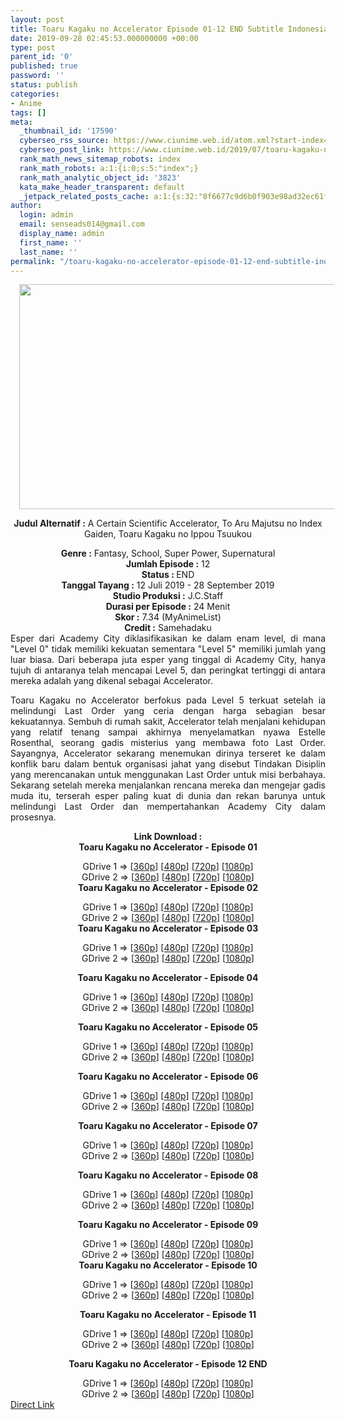 ```yaml
---
layout: post
title: Toaru Kagaku no Accelerator Episode 01-12 END Subtitle Indonesia
date: 2019-09-28 02:45:53.000000000 +00:00
type: post
parent_id: '0'
published: true
password: ''
status: publish
categories:
- Anime
tags: []
meta:
  _thumbnail_id: '17590'
  cyberseo_rss_source: https://www.ciunime.web.id/atom.xml?start-index=2851&max-results=150
  cyberseo_post_link: https://www.ciunime.web.id/2019/07/toaru-kagaku-no-accelerator-subtitle.html
  rank_math_news_sitemap_robots: index
  rank_math_robots: a:1:{i:0;s:5:"index";}
  rank_math_analytic_object_id: '3823'
  kata_make_header_transparent: default
  _jetpack_related_posts_cache: a:1:{s:32:"8f6677c9d6b0f903e98ad32ec61f8deb";a:2:{s:7:"expires";i:1663337533;s:7:"payload";a:0:{}}}
author:
  login: admin
  email: senseads014@gmail.com
  display_name: admin
  first_name: ''
  last_name: ''
permalink: "/toaru-kagaku-no-accelerator-episode-01-12-end-subtitle-indonesia/"
---
```

<div style="text-align: center;">
<div style="text-align: left;">
<div class="separator" style="clear: both; text-align: center;"><a href="https://1.bp.blogspot.com/-0v3lNvpOQSc/XSj9hnWZL1I/AAAAAAAAbpM/qCL0Byg-JNAljjjpMFshSkU1kYV9MjaeACLcBGAs/s1600/Toaru%2BKagaku%2Bno%2BAccelerator.jpg" imageanchor="1" style="margin-left: 1em; margin-right: 1em;"><img border="0" data-original-height="720" data-original-width="1280" height="360" src="{{ site.baseurl }}/assets/2019/09/Toaru%2BKagaku%2Bno%2BAccelerator.jpg" width="640" /></a></div>
<p></div>
<p><b>Judul</b><b><b> Alternatif</b> :</b> A Certain Scientific Accelerator, To Aru Majutsu no Index Gaiden, Toaru Kagaku no Ippou Tsuukou </div>
<div style="text-align: center;"><b><b>Genre :</b></b> Fantasy, School, Super Power, Supernatural</div>
<div style="text-align: center;"><b>Jumlah Episode :</b> 12<br /><b>Status : </b>END<br /><b>Tanggal Tayang :</b> 12 Juli 2019 - 28 September 2019<br /><b>Studio Produksi :</b> J.C.Staff<br /><b>Durasi per Episode :</b> 24 Menit</div>
<div style="text-align: center;"><b>Skor :</b> 7.34 (MyAnimeList)<br /><b>Credit :</b> Samehadaku</div>
<div style="text-align: center;"></div>
<div style="text-align: justify;">Esper dari Academy City diklasifikasikan ke dalam enam level, di mana "Level 0" tidak memiliki kekuatan sementara "Level 5" memiliki jumlah yang luar biasa. Dari beberapa juta esper yang tinggal di Academy City, hanya tujuh di antaranya telah mencapai Level 5, dan peringkat tertinggi di antara mereka adalah yang dikenal sebagai Accelerator.</p>
<p>Toaru Kagaku no Accelerator berfokus pada Level 5 terkuat setelah ia melindungi Last Order yang ceria dengan harga sebagian besar kekuatannya. Sembuh di rumah sakit, Accelerator telah menjalani kehidupan yang relatif tenang sampai akhirnya menyelamatkan nyawa Estelle Rosenthal, seorang gadis misterius yang membawa foto Last Order. Sayangnya, Accelerator sekarang menemukan dirinya terseret ke dalam konflik baru dalam bentuk organisasi jahat yang disebut Tindakan Disiplin yang merencanakan untuk menggunakan Last Order untuk misi berbahaya. Sekarang setelah mereka menjalankan rencana mereka dan mengejar gadis muda itu, terserah esper paling kuat di dunia dan rekan barunya untuk melindungi Last Order dan mempertahankan Academy City dalam prosesnya.</p></div>
<div style="text-align: justify;"></div>
<div style="text-align: justify;"></div>
<div style="text-align: center;"><b>Link Download :</b></div>
<div style="text-align: center;"><b>Toaru Kagaku no Accelerator - Episode 01</b></p>
<div style="text-align: center;">GDrive 1 =&gt; [<a href="https://drive.google.com/file/d/1_cC_UKypQoTU6rpOlIInnNqHl5G55ke3/view" target="_blank" rel="noopener">360p</a>] [<a href="https://drive.google.com/file/d/1-mPKedlMz2EYgRsDJKc8w6sP_TYa275O/view" target="_blank" rel="noopener">480p</a>] [<a href="https://drive.google.com/file/d/1GdH4jTm-2roG9fWbzAW-Y7rye7--MG8v/view" target="_blank" rel="noopener">720p</a>] [<a href="https://drive.google.com/file/d/1JBMJIbPD1v5GMY1nKXbNBHzqPiGFpt5T/view" target="_blank" rel="noopener">1080p</a>]<br />GDrive 2 =&gt; [<a href="https://drive.google.com/file/d/1oh4Foyr2X0je_EXikLPfA-vjY82SYRVu/view" target="_blank" rel="noopener">360p</a>] [<a href="https://drive.google.com/file/d/1_-KKrbzRGORusqivOYLzojRonGIgKjtx/view" target="_blank" rel="noopener">480p</a>] [<a href="https://drive.google.com/file/d/1Vue4CbNmTqsXsl1M2bqhhQ-nzFrXTLBL/view" target="_blank" rel="noopener">720p</a>] [<a href="https://drive.google.com/file/d/1ytx22VlurxRL6BacYfTLIN3kNauCg5yh/view" target="_blank" rel="noopener">1080p</a>]
<div style="text-align: center;"><b>Toaru Kagaku no Accelerator - Episode 02</b></p>
<div style="text-align: center;">GDrive 1 =&gt; [<a href="https://drive.google.com/file/d/15Nrrh6JURiRhos9pPf4873_TPGfbFpLg/view" target="_blank" rel="noopener">360p</a>] [<a href="https://drive.google.com/file/d/1S3t3XF_2crYUP1tBaHuatWrh5SiHBSk2/view" target="_blank" rel="noopener">480p</a>] [<a href="https://drive.google.com/file/d/16yVcLcqtMw9NuJwMbfNXWeaEGo6nQpGv/view" target="_blank" rel="noopener">720p</a>] [<a href="https://drive.google.com/file/d/1FyCzPMnQDM9I1qAZPlPO9vFr2JODGMlI/view" target="_blank" rel="noopener">1080p</a>]<br />GDrive 2 =&gt; [<a href="https://drive.google.com/file/d/1ZMt-TMI6fAo3nrDgFd62G1NVjAJe3s_f/view" target="_blank" rel="noopener">360p</a>] [<a href="https://drive.google.com/file/d/1u5vxO3q8MDwp1RdwEUnCnDmnzSCzjkHJ/view" target="_blank" rel="noopener">480p</a>] [<a href="https://drive.google.com/file/d/17xdMz9jvGc_Qg60jy7HVP-KNjwJRy8jS/view" target="_blank" rel="noopener">720p</a>] [<a href="https://drive.google.com/file/d/1pd2xvEG9illX6nEoWNXNRvffjMDfTUuB/view" target="_blank" rel="noopener">1080p</a>]
<div style="text-align: center;"><b>Toaru Kagaku no Accelerator - Episode 03</b></p>
<div style="text-align: center;">GDrive 1 =&gt; [<a href="https://drive.google.com/file/d/1QOR0eJ3yDh2a8-EDVV3oEjQ6qWty9oAc/view" target="_blank" rel="noopener">360p</a>] [<a href="https://drive.google.com/file/d/1Fl_XL7uphHy2eRVfeAdCRJNG25S2S04Q/view" target="_blank" rel="noopener">480p</a>] [<a href="https://drive.google.com/file/d/1a7QXG_Ij9YwbhFzr-62-XJsIsybaDKFk/view" target="_blank" rel="noopener">720p</a>] [<a href="https://drive.google.com/file/d/149m3wiQVOZuaxD4T_gWr5f8wm9rz4TQ6/view" target="_blank" rel="noopener">1080p</a>]<br />GDrive 2 =&gt; [<a href="https://drive.google.com/file/d/1oVZAPKY_cCBoLYdn4XlQdWCVpFDJNLzx/view" target="_blank" rel="noopener">360p</a>] [<a href="https://drive.google.com/file/d/1ej4fj8SxLSOM_sGOkkn5wFv8N9ujSinz/view" target="_blank" rel="noopener">480p</a>] [<a href="https://drive.google.com/file/d/1rFZuntijCuuKJOF0Kql6bCgE0M7Tb_gO/view" target="_blank" rel="noopener">720p</a>] [<a href="https://drive.google.com/file/d/1sPRlLSyTm7sYKL3o9BY5oRlBXRn-fOpp/view" target="_blank" rel="noopener">1080p</a>]</p>
<p><b>Toaru Kagaku no Accelerator - Episode 04</b></p>
<div style="text-align: center;">GDrive 1 =&gt; [<a href="https://drive.google.com/file/d/1A58kljmQqusPCI3-sXYbeaFtlHBRyOZa/view" target="_blank" rel="noopener">360p</a>] [<a href="https://drive.google.com/file/d/1Zsbkg1dc-OKzeA9vVRBS-u9TqeE71Gdv/view" target="_blank" rel="noopener">480p</a>] [<a href="https://drive.google.com/file/d/1Fjin0gMUF7-g0AIYRv1gLOf2ZuvoFpqP/view" target="_blank" rel="noopener">720p</a>] [<a href="https://drive.google.com/file/d/1KaQoQAfl-UojDmQilzqGle24fizvP57b/view" target="_blank" rel="noopener">1080p</a>]<br />GDrive 2 =&gt; [<a href="https://drive.google.com/file/d/1vHEBOVf9vl4eRz5ToJVKhtbNJrdbqspQ/view" target="_blank" rel="noopener">360p</a>] [<a href="https://drive.google.com/file/d/1dauJ4-Q2Yvfb_N3JoBhkF0KNVYwCJpIP/view" target="_blank" rel="noopener">480p</a>] [<a href="https://drive.google.com/file/d/1rdJ1vnDysmLj6gIcC60RAELlR92KfErF/view" target="_blank" rel="noopener">720p</a>] [<a href="https://drive.google.com/file/d/1unqn3hGMC54DwrgPcMU8NqzTriwHwRUJ/view" target="_blank" rel="noopener">1080p</a>]</p>
<p><b>Toaru Kagaku no Accelerator - Episode 05</b></p>
<div style="text-align: center;">GDrive 1 =&gt; [<a href="https://drive.google.com/file/d/1-rNiWSYNqLFgJtszhuCH-lXg8Ez8e9nl/view" target="_blank" rel="noopener">360p</a>] [<a href="https://drive.google.com/file/d/1B-RSh2Xp4wy_ovnUz1QQEgV6Uu5nEzUj/view" target="_blank" rel="noopener">480p</a>] [<a href="https://drive.google.com/file/d/16d4Z9ji-fFX_JamrtIyuj8vP85zz6QKS/view" target="_blank" rel="noopener">720p</a>] [<a href="https://drive.google.com/file/d/1Rywj0sYOF0F6NLVOghL3B1FCJFMJXOAC/view" target="_blank" rel="noopener">1080p</a>]<br />GDrive 2 =&gt; [<a href="https://drive.google.com/file/d/1AU8_bsJUqS58Ee2dzCSMG10NnO_qoa9W/view" target="_blank" rel="noopener">360p</a>] [<a href="https://drive.google.com/file/d/1JlztIhDVteTdu5yUWuTUKa8xUBXNUbSv/view" target="_blank" rel="noopener">480p</a>] [<a href="https://drive.google.com/file/d/1qs7ZoCv3Qob0Cw8ZRqgBCBjm6UfBrMWD/view" target="_blank" rel="noopener">720p</a>] [<a href="https://drive.google.com/file/d/1fN7kxNCMvvqwRiftSlPQRZMoQMgUb8Mt/view" target="_blank" rel="noopener">1080p</a>]</p>
<p><b>Toaru Kagaku no Accelerator - Episode 06</b></p>
<div style="text-align: center;">GDrive 1 =&gt; [<a href="https://drive.google.com/file/d/1_30f5Y6OYxMp1497DyStNOfwxcd2pjo6/view" target="_blank" rel="noopener">360p</a>] [<a href="https://drive.google.com/file/d/1SaV6Cl3rH5WhRfdmEqVZvZmH-HCwppC0/view" target="_blank" rel="noopener">480p</a>] [<a href="https://drive.google.com/file/d/1YuljldoZn-P7c4gBQQCs320Ktb9NtpGJ/view" target="_blank" rel="noopener">720p</a>] [<a href="https://drive.google.com/file/d/16gAjwvs0gWPpxQR2Yheog7l-DQN0vckG/view" target="_blank" rel="noopener">1080p</a>]<br />GDrive 2 =&gt; [<a href="https://drive.google.com/file/d/1s79BljwiE9dRLlE1vr2j4gLd0WSsZrlK/view" target="_blank" rel="noopener">360p</a>] [<a href="https://drive.google.com/file/d/1fpRk4d-CpkAD4hAZtuICA_vLAOeUjrxr/view" target="_blank" rel="noopener">480p</a>] [<a href="https://drive.google.com/file/d/1wrS4-68FDr2u1sM2e9S0Q-l_EUqeP-bK/view" target="_blank" rel="noopener">720p</a>] [<a href="https://drive.google.com/file/d/1ukA1S28Iku4UGgWxPO152UDPWHPorkJO/view" target="_blank" rel="noopener">1080p</a>]</p>
<p><b>Toaru Kagaku no Accelerator - Episode 07</b></p>
<div style="text-align: center;">GDrive 1 =&gt; [<a href="https://drive.google.com/uc?export=download&amp;id=1-G349PI2zXlYWvF9s5fPvLpYtGgTXXwP" target="_blank" rel="noopener">360p</a>] [<a href="https://drive.google.com/uc?export=download&amp;id=1SumVItBp718ot3c2VXBw8lYOacRkbrcy" target="_blank" rel="noopener">480p</a>] [<a href="https://drive.google.com/uc?export=download&amp;id=1KSxSfpkQOhjzVi7z2a2xpLT9zIPssqBR" target="_blank" rel="noopener">720p</a>] [<a href="https://drive.google.com/uc?export=download&amp;id=1twL-y3ZeescGDUEkVPvAzyOnMeIfeXAr" target="_blank" rel="noopener">1080p</a>]<br />GDrive 2 =&gt; [<a href="https://drive.google.com/uc?export=download&amp;id=1BZkMRNNsJkNsLLyY612QnC7nXkjrkRtL" target="_blank" rel="noopener">360p</a>] [<a href="https://drive.google.com/uc?export=download&amp;id=1n17OtogrZr8j3gteRFGlM76SByNqIsRo" target="_blank" rel="noopener">480p</a>] [<a href="https://drive.google.com/uc?export=download&amp;id=1V6svQZ4OLC3aoRu0_zMJANoD-vBVI3PC" target="_blank" rel="noopener">720p</a>] [<a href="https://drive.google.com/uc?export=download&amp;id=1uwyWOFQksPhqQ-PmVabPmnuLlVw-Rgi0" target="_blank" rel="noopener">1080p</a>]</p>
<p><b>Toaru Kagaku no Accelerator - Episode 08</b></p>
<div style="text-align: center;">GDrive 1 =&gt; [<a href="https://drive.google.com/uc?export=download&amp;id=1vxuuHkjIsUIIGY48QlLfVnJaaIPvoBTz" target="_blank" rel="noopener">360p</a>] [<a href="https://drive.google.com/uc?export=download&amp;id=1FPAN0ZjOccMlcYQR7DaL9-8MeaQa5-v-" target="_blank" rel="noopener">480p</a>] [<a href="https://drive.google.com/uc?export=download&amp;id=185mFNuNRxlh5b98g3Iy9ajhGH_Efjyfx" target="_blank" rel="noopener">720p</a>] [<a href="https://drive.google.com/uc?export=download&amp;id=1yGdXi1tmATNw0xOnnNCqaoFZ47317JMT" target="_blank" rel="noopener">1080p</a>]<br />GDrive 2 =&gt; [<a href="https://drive.google.com/uc?export=download&amp;id=1vxuuHkjIsUIIGY48QlLfVnJaaIPvoBTz" target="_blank" rel="noopener">360p</a>] [<a href="https://drive.google.com/uc?export=download&amp;id=1FPAN0ZjOccMlcYQR7DaL9-8MeaQa5-v-" target="_blank" rel="noopener">480p</a>] [<a href="https://drive.google.com/uc?export=download&amp;id=185mFNuNRxlh5b98g3Iy9ajhGH_Efjyfx" target="_blank" rel="noopener">720p</a>] [<a href="https://drive.google.com/uc?export=download&amp;id=1yGdXi1tmATNw0xOnnNCqaoFZ47317JMT" target="_blank" rel="noopener">1080p</a>]</p>
<p><b>Toaru Kagaku no Accelerator - Episode 09</b></p>
<div style="text-align: center;">GDrive 1 =&gt; [<a href="https://drive.google.com/uc?export=download&amp;id=1A9zSt50ZShgSeEWK_ZXCVybqjjUBy3xQ" target="_blank" rel="noopener">360p</a>] [<a href="https://drive.google.com/uc?export=download&amp;id=1dCxDmsAWmTvaZW7atqMwI-78LX_a35rU" target="_blank" rel="noopener">480p</a>] [<a href="https://drive.google.com/uc?export=download&amp;id=1RcrjVGMNHCFom-Oj-wi1DGhiIiHx-dQi" target="_blank" rel="noopener">720p</a>] [<a href="https://drive.google.com/uc?export=download&amp;id=1Nv2OhDtG5Qgho5x7pHqFLPr5cShHWcBB" target="_blank" rel="noopener">1080p</a>]<br />GDrive 2 =&gt; [<a href="https://drive.google.com/uc?export=download&amp;id=1A9zSt50ZShgSeEWK_ZXCVybqjjUBy3xQ" target="_blank" rel="noopener">360p</a>] [<a href="https://drive.google.com/uc?export=download&amp;id=1dCxDmsAWmTvaZW7atqMwI-78LX_a35rU" target="_blank" rel="noopener">480p</a>] [<a href="https://drive.google.com/uc?export=download&amp;id=1RcrjVGMNHCFom-Oj-wi1DGhiIiHx-dQi" target="_blank" rel="noopener">720p</a>] [<a href="https://drive.google.com/uc?export=download&amp;id=1Nv2OhDtG5Qgho5x7pHqFLPr5cShHWcBB" target="_blank" rel="noopener">1080p</a>]
<div style="text-align: center;"><b>Toaru Kagaku no Accelerator - Episode 10</b></p>
<div style="text-align: center;">GDrive 1 =&gt; [<a href="https://drive.google.com/uc?export=download&amp;id=1vrBgNcubdgPFqcZKKg82NZqJ65pgrxia" target="_blank" rel="noopener">360p</a>] [<a href="https://drive.google.com/uc?export=download&amp;id=1hedlrXp0bUIhjPB6kvHLsnhoRlSw9lnU" target="_blank" rel="noopener">480p</a>] [<a href="https://drive.google.com/uc?export=download&amp;id=1vIewmnpsQ3oCa7OCfirGr00A8GlBS8sw" target="_blank" rel="noopener">720p</a>] [<a href="https://drive.google.com/uc?export=download&amp;id=15nbEDDMmWmBUZO4N-s8zCd5cw3JRcb5x" target="_blank" rel="noopener">1080p</a>]<br />GDrive 2 =&gt; [<a href="https://drive.google.com/uc?export=download&amp;id=1vrBgNcubdgPFqcZKKg82NZqJ65pgrxia" target="_blank" rel="noopener">360p</a>] [<a href="https://drive.google.com/uc?export=download&amp;id=1hedlrXp0bUIhjPB6kvHLsnhoRlSw9lnU" target="_blank" rel="noopener">480p</a>] [<a href="https://drive.google.com/uc?export=download&amp;id=1vIewmnpsQ3oCa7OCfirGr00A8GlBS8sw" target="_blank" rel="noopener">720p</a>] [<a href="https://drive.google.com/uc?export=download&amp;id=15nbEDDMmWmBUZO4N-s8zCd5cw3JRcb5x" target="_blank" rel="noopener">1080p</a>]</p>
<p><b>Toaru Kagaku no Accelerator - Episode 11</b></p>
<div style="text-align: center;">GDrive 1 =&gt; [<a href="https://drive.google.com/uc?export=download&amp;id=1Tskt8QjVJnS-sDCTtyxw4OlwN0LLcZ9S" target="_blank" rel="noopener">360p</a>] [<a href="https://drive.google.com/uc?export=download&amp;id=1kQYhwlJ-hgGWnuDwEMYl8nNwMORys4Gh" target="_blank" rel="noopener">480p</a>] [<a href="https://drive.google.com/uc?export=download&amp;id=1VgK9Eu6ck31VN1bG8YOQSm0iArgone7Y" target="_blank" rel="noopener">720p</a>] [<a href="https://drive.google.com/uc?export=download&amp;id=1XVFuw-mUf85pdhZ99NPXhNdCJfNCkZDr" target="_blank" rel="noopener">1080p</a>]<br />GDrive 2 =&gt; [<a href="https://drive.google.com/uc?export=download&amp;id=1Tskt8QjVJnS-sDCTtyxw4OlwN0LLcZ9S" target="_blank" rel="noopener">360p</a>] [<a href="https://drive.google.com/uc?export=download&amp;id=1kQYhwlJ-hgGWnuDwEMYl8nNwMORys4Gh" target="_blank" rel="noopener">480p</a>] [<a href="https://drive.google.com/uc?export=download&amp;id=1VgK9Eu6ck31VN1bG8YOQSm0iArgone7Y" target="_blank" rel="noopener">720p</a>] [<a href="https://drive.google.com/uc?export=download&amp;id=1XVFuw-mUf85pdhZ99NPXhNdCJfNCkZDr" target="_blank" rel="noopener">1080p</a>]</p>
<p><b>Toaru Kagaku no Accelerator - Episode 12 END</b></p>
<div style="text-align: center;">GDrive 1 =&gt; [<a href="https://drive.google.com/uc?export=download&amp;id=1wXM6AaIQm7Zyr1R-pYbj0B0ooxbPzJPG" target="_blank" rel="noopener">360p</a>] [<a href="https://drive.google.com/uc?export=download&amp;id=1hP7KF4LCOuX_6ZPtgD2WLBc3AafQjmZ1" target="_blank" rel="noopener">480p</a>] [<a href="https://drive.google.com/uc?export=download&amp;id=1DF8N7RfyKiU1vkIHfyboWMZXeWv_7zfZ" target="_blank" rel="noopener">720p</a>] [<a href="https://drive.google.com/uc?export=download&amp;id=1emeJhyUtMjZB0AJJvKDy_QwLAQO5DfZ_" target="_blank" rel="noopener">1080p</a>]<br />GDrive 2 =&gt; [<a href="https://drive.google.com/uc?export=download&amp;id=1wXM6AaIQm7Zyr1R-pYbj0B0ooxbPzJPG" target="_blank" rel="noopener">360p</a>] [<a href="https://drive.google.com/uc?export=download&amp;id=1hP7KF4LCOuX_6ZPtgD2WLBc3AafQjmZ1" target="_blank" rel="noopener">480p</a>] [<a href="https://drive.google.com/uc?export=download&amp;id=1DF8N7RfyKiU1vkIHfyboWMZXeWv_7zfZ" target="_blank" rel="noopener">720p</a>] [<a href="https://drive.google.com/uc?export=download&amp;id=1emeJhyUtMjZB0AJJvKDy_QwLAQO5DfZ_" target="_blank" rel="noopener">1080p</a>]</div>
</div>
</div>
</div>
</div>
</div>
</div>
</div>
</div>
</div>
</div>
</div>
</div>
</div>
</div>
</div>
<link rel="stylesheet" href="https://cdnjs.cloudflare.com/ajax/libs/font-awesome/4.7.0/css/font-awesome.min.css" />
<div class="divbtn"> <a href="https://handymansurrender.com/fihup8buzv?key=94550f7ce39444073321dde3b8782f97" class="btn"><i class="fa fa-download"></i> Direct Link</a> </div>
